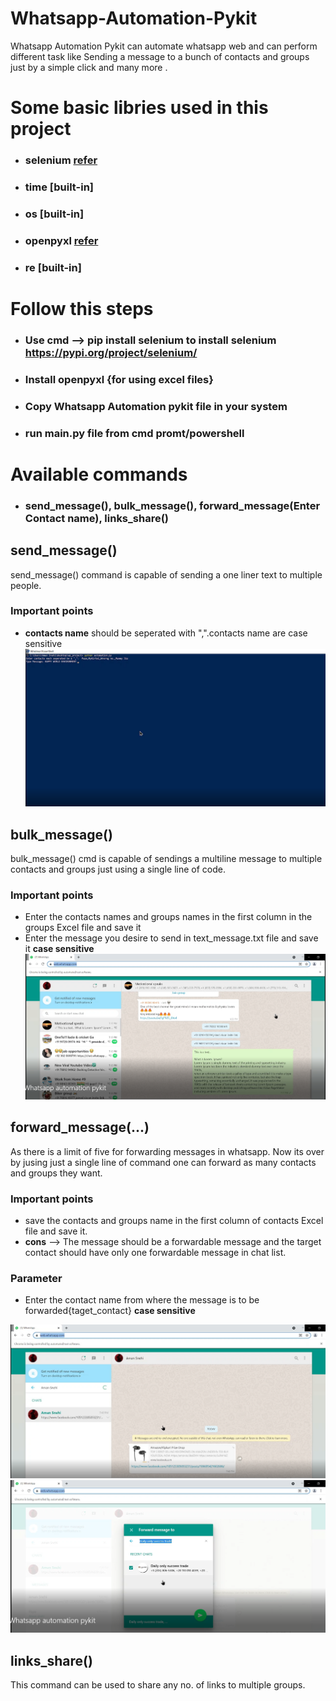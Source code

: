 # Whatsapp-Automation-Pykit
Whatsapp Automation Pykit can automate whatsapp web and can perform different task like Sending a message to a bunch of contacts and groups just by a simple click and many more .
# Some basic libries used in this project
- ### selenium [refer](https://pypi.org/project/selenium/)
- ### time [built-in] 
- ### os [built-in]
- ### openpyxl [refer](https://pypi.org/project/openpyxl/)
- ### re [built-in]
# Follow this steps
- ### Use cmd --> pip install selenium to install selenium https://pypi.org/project/selenium/
- ### Install openpyxl {for using excel files}
- ### Copy Whatsapp Automation pykit file in your system 
- ### run main.py file from cmd promt/powershell
# Available commands
-  ### send_message(), bulk_message(), forward_message(Enter Contact name), links_share()
## send_message()
send_message() command is capable of sending a one liner text to multiple people.
### Important points
- **contacts name** should be seperated with ",".contacts name are case sensitive
![](https://github.com/amansnehi/Whatsapp-Automation-Pykit/blob/main/Images/send_message.PNG)  

## bulk_message()
bulk_message() cmd is capable of sendings a multiline message to multiple contacts and groups just using a single line of code.

### Important points
- Enter the contacts names and groups names in the first column in the groups Excel file and save it
- Enter the message you desire to send in text_message.txt file and save it
**case sensitive**
![](https://github.com/amansnehi/Whatsapp-Automation-Pykit/blob/main/Images/bulk_messages.PNG) 

## forward_message(...)
As there is a limit of five for forwarding messages in whatsapp. Now its over by jusing just a single line of command one can forward as many contacts and groups they want.

### Important points
- save the contacts and groups name in the first column of contacts Excel file and save it.
- **cons** --> The message should be a forwardable message and the target contact should have only one forwardable message in chat list.
### Parameter
- Enter the contact name from where the message is to be forwarded{taget_contact} **case sensitive**

![](https://github.com/amansnehi/Whatsapp-Automation-Pykit/blob/main/Images/f1.PNG)
![](https://github.com/amansnehi/Whatsapp-Automation-Pykit/blob/main/Images/forward_message.PNG)

## links_share()
This command can be used to share any no. of links to multiple groups.

![]()




